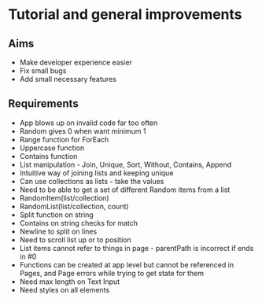 Tutorial and general improvements
=================================

Aims
----

- Make developer experience easier
- Fix small bugs
- Add small necessary features

Requirements
------------

- App blows up on invalid code far too often
- Random gives 0 when want minimum 1
- Range function for ForEach
- Uppercase function
- Contains function
- List manipulation - Join, Unique, Sort, Without, Contains, Append
- Intuitive way of joining lists and keeping unique
- Can use collections as lists - take the values
- Need to be able to get a set of different Random items from a list
- RandomItem(list/collection)
- RandomList(list/collection, count)
- Split function on string
- Contains on string checks for match
- Newline to split on lines
- Need to scroll list up or to position
- List items cannot refer to things in page - parentPath is incorrect if ends in #0
- Functions can be created at app level but cannot be referenced in Pages, and Page errors while trying to get state for them
- Need max length on Text Input
- Need styles on all elements
